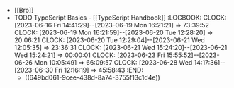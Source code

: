 - [[Bro]]
- TODO TypeScript Basics - [[TypeScript Handbook]]
  :LOGBOOK:
  CLOCK: [2023-06-16 Fri 14:41:29]--[2023-06-19 Mon 16:21:21] =>  73:39:52
  CLOCK: [2023-06-19 Mon 16:21:59]--[2023-06-20 Tue 12:28:20] =>  20:06:21
  CLOCK: [2023-06-20 Tue 12:29:04]--[2023-06-21 Wed 12:05:35] =>  23:36:31
  CLOCK: [2023-06-21 Wed 15:24:20]--[2023-06-21 Wed 15:24:21] =>  00:00:01
  CLOCK: [2023-06-23 Fri 15:55:52]--[2023-06-26 Mon 10:05:49] =>  66:09:57
  CLOCK: [2023-06-28 Wed 14:17:36]--[2023-06-30 Fri 12:16:19] =>  45:58:43
  :END:
	- ((649bd061-9cee-438d-8a74-3755f13c1d4e))